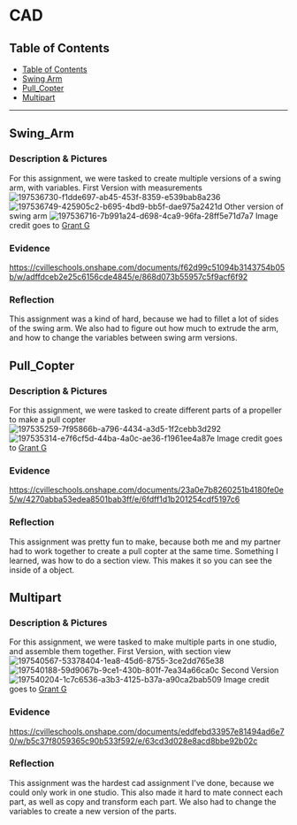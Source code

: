# CAD

## Table of Contents
* [Table of Contents](#TableOfContents)
* [Swing Arm](#Swing_Arm)
* [Pull_Copter](#Pull_Copter)
* [Multipart](#Multipart)
---

## Swing_Arm

### Description & Pictures
For this assignment, we were tasked to create multiple versions of a swing arm, with variables.
First Version with measurements
![197536730-f1dde697-ab45-453f-8359-e539bab8a236](https://user-images.githubusercontent.com/112961430/197785728-3866a90c-0ea5-4ada-969a-a962ad6d7dcb.png)
![197536749-425905c2-b695-4bd9-bb5f-dae975a2421d](https://user-images.githubusercontent.com/112961430/197785745-7455ed16-141f-46a7-9e4a-fd676276892c.png)
Other version of swing arm 
![197536716-7b991a24-d698-4ca9-96fa-28ff5e71d7a7](https://user-images.githubusercontent.com/112961430/197785755-3c588a61-95e4-4a48-958f-7df3d98c5fff.png)
Image credit goes to [Grant G](https://github.com/ggastin30/Intermediate_CAD#description-and-images-1)
### Evidence
https://cvilleschools.onshape.com/documents/f62d99c51094b3143754b05b/w/adffdceb2e25c6156cde4845/e/868d073b55957c5f9acf6f92
### Reflection
This assignment was a kind of hard, because we had to fillet a lot of sides of the swing arm. We also had to figure out how much to extrude the arm, and how to change the variables between swing arm versions. 



## Pull_Copter

### Description & Pictures
For this assignment, we were tasked to create different parts of a propeller to make a pull copter 
![197535259-7f95866b-a796-4434-a3d5-1f2cebb3d292](https://user-images.githubusercontent.com/112961430/197783905-d0e52904-5f2f-4202-aacd-3523325ee29f.png)
![197535314-e7f6cf5d-44ba-4a0c-ae36-f1961ee4a87e](https://user-images.githubusercontent.com/112961430/197783913-c913b9c7-a189-4aef-ac80-d807a8cf39b1.png)
Image credit goes to [Grant G](https://github.com/ggastin30/Intermediate_CAD#description-and-images)
### Evidence
https://cvilleschools.onshape.com/documents/23a0e7b8260251b4180fe0e5/w/4270abba53edea8501bab3ff/e/6fdff1d1b201254cdf5197c6
### Reflection
This assignment was pretty fun to make, because both me and my partner had to work together to create a pull copter at the same time. Something I learned, was how to do a section view. This makes it so you can see the inside of a object.




## Multipart

### Description & Pictures
For this assignment, we were tasked to make multiple parts in one studio, and assemble them together. 
First Version, with section view
![197540567-53378404-1ea8-45d6-8755-3ce2dd765e38](https://user-images.githubusercontent.com/112961430/197787295-36ea633f-2e35-4a03-ae1c-c78446891062.png)
![197540188-59d9067b-9ce1-430b-801f-7ea34a66ca0c](https://user-images.githubusercontent.com/112961430/197787307-f0b5bf99-3605-4e90-ad08-9d95450cdd40.png)
Second Version
![197540204-1c7c6536-a3b3-4125-b37a-a90ca2bab509](https://user-images.githubusercontent.com/112961430/197787314-c8989352-ac69-4bfc-b09b-cc1ac8e913d1.png)
Image credit goes to [Grant G](https://github.com/ggastin30/Intermediate_CAD#description-and-images-2)
### Evidence
https://cvilleschools.onshape.com/documents/eddfebd33957e81494ad6e70/w/b5c37f8059365c90b533f592/e/63cd3d028e8acd8bbe92b02c
### Reflection
This assignment was the hardest cad assignment I've done, because we could only work in one studio. This also made it hard to mate connect each part, as well as copy and transform each part. We also had to change the variables to create a new version of the parts. 




